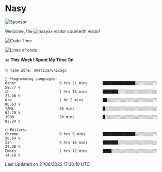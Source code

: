 # Nasy

<!--
<p align="center">
<img height="200" src="https://github-readme-stats.vercel.app/api?username=nasyxx&count_private=true&show_icons=true&theme=dracula&include_all_commits=true"/>
<img height="200" src="https://github-readme-stats.vercel.app/api/top-langs/?username=nasyxx&theme=dracula&hide=html,jupyter+notebook&count_private=true&show_icons=true"/>
</p>

  
----------------
-->

![Sponsor](https://img.shields.io/static/v1.svg?label=Sponsor&message=%E2%9D%A4&logo=GitHub&style=flat&color=pink)
 
Welcome, the ![nasyxx visitor counter](https://count.getloli.com/get/@nasyxx?theme=rule34)th vistor!
 
<!--START_SECTION:waka-->
![Code Time](http://img.shields.io/badge/Code%20Time-3%2C579%20hrs%2025%20mins-blue)

![Lines of code](https://img.shields.io/badge/From%20Hello%20World%20I%27ve%20Written-6.3%20million%20lines%20of%20code-blue)

📊 **This Week I Spent My Time On** 

```text
🕑︎ Time Zone: America/Chicago

💬 Programming Languages: 
Other                    9 hrs 21 mins       ███████████████░░░░░░░░░░   59.77 % 
sh                       4 hrs 16 mins       ███████░░░░░░░░░░░░░░░░░░   27.30 % 
Org                      1 hr 2 mins         ██░░░░░░░░░░░░░░░░░░░░░░░   06.63 % 
YAML                     26 mins             █░░░░░░░░░░░░░░░░░░░░░░░░   02.79 % 
JSON                     20 mins             █░░░░░░░░░░░░░░░░░░░░░░░░   02.24 % 

🔥 Editors: 
Chrome                   9 hrs 9 mins        ███████████████░░░░░░░░░░   58.54 % 
Zsh                      4 hrs 16 mins       ███████░░░░░░░░░░░░░░░░░░   27.30 % 
Emacs                    2 hrs 12 mins       ████░░░░░░░░░░░░░░░░░░░░░   14.16 % 
```


 Last Updated on 21/06/2023 17:26:10 UTC
<!--END_SECTION:waka-->

<!-- ![visitors](https://visitor-badge.laobi.icu/badge?page_id=nasyxx.nasyxx) -->
